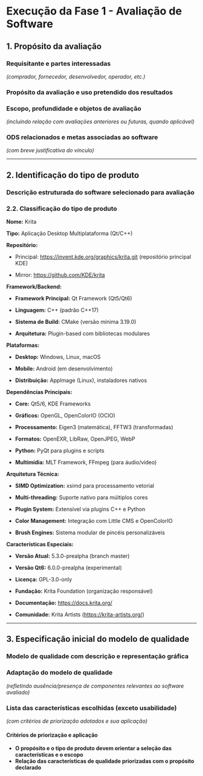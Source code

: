 # Execução da Fase 1 - Avaliação de Software

## 1. Propósito da avaliação

### Requisitante e partes interessadas
*(comprador, fornecedor, desenvolvedor, operador, etc.)*

<!-- Descrever aqui quem está solicitando a avaliação e todas as partes interessadas envolvidas no processo -->

### Propósito da avaliação e uso pretendido dos resultados

<!-- Explicar o objetivo da avaliação e como os resultados serão utilizados -->

### Escopo, profundidade e objetos de avaliação
*(incluindo relação com avaliações anteriores ou futuras, quando aplicável)*

<!-- Definir o escopo da avaliação, qual será a profundidade da análise e quais objetos serão avaliados -->

### ODS relacionados e metas associadas ao software
*(com breve justificativa do vínculo)*

<!-- Identificar os Objetivos de Desenvolvimento Sustentável (ODS) relacionados ao software e justificar a conexão -->

---

## 2. Identificação do tipo de produto

### Descrição estruturada do software selecionado para avaliação

<!-- Fornecer uma descrição detalhada e estruturada do software que será avaliado -->

### 2.2. Classificação do tipo de produto

**Nome:** Krita

**Tipo:** Aplicação Desktop Multiplataforma (Qt/C++)

**Repositório:** 
- Principal: https://invent.kde.org/graphics/krita.git (repositório principal KDE)

- Mirror: https://github.com/KDE/krita

**Framework/Backend:**

- **Framework Principal:** Qt Framework (Qt5/Qt6)

- **Linguagem:** C++ (padrão C++17)

- **Sistema de Build:** CMake (versão mínima 3.19.0)

- **Arquitetura:** Plugin-based com bibliotecas modulares

**Plataformas:**

- **Desktop:** Windows, Linux, macOS

- **Mobile:** Android (em desenvolvimento)

- **Distribuição:** AppImage (Linux), instaladores nativos

**Dependências Principais:**

- **Core:** Qt5/6, KDE Frameworks

- **Gráficos:** OpenGL, OpenColorIO (OCIO)

- **Processamento:** Eigen3 (matemática), FFTW3 (transformadas)

- **Formatos:** OpenEXR, LibRaw, OpenJPEG, WebP

- **Python:** PyQt para plugins e scripts

- **Multimídia:** MLT Framework, FFmpeg (para áudio/vídeo)

**Arquitetura Técnica:**

- **SIMD Optimization:** xsimd para processamento vetorial

- **Multi-threading:** Suporte nativo para múltiplos cores

- **Plugin System:** Extensível via plugins C++ e Python

- **Color Management:** Integração com Little CMS e OpenColorIO

- **Brush Engines:** Sistema modular de pincéis personalizáveis

**Características Especiais:**

- **Versão Atual:** 5.3.0-prealpha (branch master)

- **Versão Qt6:** 6.0.0-prealpha (experimental)

- **Licença:** GPL-3.0-only

- **Fundação:** Krita Foundation (organização responsável)

- **Documentação:** https://docs.krita.org/

- **Comunidade:** Krita Artists (https://krita-artists.org/)

---

## 3. Especificação inicial do modelo de qualidade

### Modelo de qualidade com descrição e representação gráfica

<!-- Apresentar o modelo de qualidade que será utilizado, incluindo descrição textual e representação visual -->

### Adaptação do modelo de qualidade
*(refletindo ausência/presença de componentes relevantes ao software avaliado)*

<!-- Explicar como o modelo de qualidade foi adaptado para o software específico sendo avaliado -->

### Lista das características escolhidas (exceto usabilidade)
*(com critérios de priorização adotados e sua aplicação)*

<!-- Listar as características de qualidade selecionadas e explicar os critérios de priorização -->

#### Critérios de priorização e aplicação

- **O propósito e o tipo de produto devem orientar a seleção das características e o escopo**
- **Relação das características de qualidade priorizadas com o propósito declarado**

<!-- Explicar como as características escolhidas se relacionam com o propósito da avaliação -->
